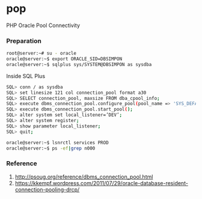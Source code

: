 # pop
PHP Oracle Pool Connectivity

### Preparation
```sh
root@server:~# su - oracle
oracle@server:~$ export ORACLE_SID=DBSIMPON
oracle@server:~$ sqlplus sys/SYSTEM@DBSIMPON as sysdba
```
Inside SQL Plus
```sh
SQL> conn / as sysdba
SQL> set linesize 121 col connection_pool format a30
SQL> SELECT connection_pool, maxsize FROM dba_cpool_info;
SQL> execute dbms_connection_pool.configure_pool(pool_name => 'SYS_DEFAULT_CONNECTION_POOL',minsize => 4,maxsize => 40,incrsize => 2,session_cached_cursors => 20,inactivity_timeout => 300,max_think_time => 600,max_use_session => 500000,max_lifetime_session => 86400);
SQL> execute dbms_connection_pool.start_pool();
SQL> alter system set local_listener=’DEV’;
SQL> alter system register;
SQL> show parameter local_listener;
SQL> quit;

oracle@server:~$ lsnrctl services PROD
oracle@server:~$ ps -ef|grep n000
```

### Reference
 1. http://psoug.org/reference/dbms_connection_pool.html
 2. https://kkempf.wordpress.com/2011/07/29/oracle-database-resident-connection-pooling-drcp/